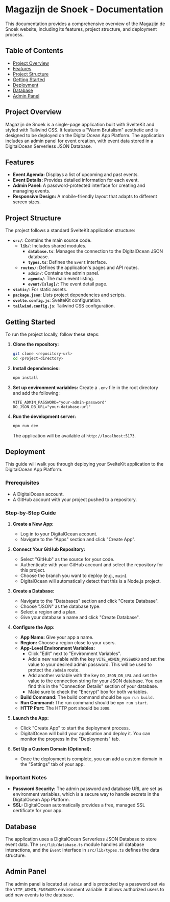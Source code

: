 # Magazijn de Snoek - Documentation

This documentation provides a comprehensive overview of the Magazijn de Snoek website, including its features, project structure, and deployment process.

## Table of Contents

- [Project Overview](#project-overview)
- [Features](#features)
- [Project Structure](#project-structure)
- [Getting Started](#getting-started)
- [Deployment](#deployment)
- [Database](#database)
- [Admin Panel](#admin-panel)

## Project Overview

Magazijn de Snoek is a single-page application built with SvelteKit and styled with Tailwind CSS. It features a "Warm Brutalism" aesthetic and is designed to be deployed on the DigitalOcean App Platform. The application includes an admin panel for event creation, with event data stored in a DigitalOcean Serverless JSON Database.

## Features

- **Event Agenda:** Displays a list of upcoming and past events.
- **Event Details:** Provides detailed information for each event.
- **Admin Panel:** A password-protected interface for creating and managing events.
- **Responsive Design:** A mobile-friendly layout that adapts to different screen sizes.

## Project Structure

The project follows a standard SvelteKit application structure:

- **`src/`**: Contains the main source code.
  - **`lib/`**: Includes shared modules.
    - **`database.ts`**: Manages the connection to the DigitalOcean JSON database.
    - **`types.ts`**: Defines the `Event` interface.
  - **`routes/`**: Defines the application's pages and API routes.
    - **`admin/`**: Contains the admin panel.
    - **`agenda/`**: The main event listing.
    - **`event/[slug]/`**: The event detail page.
- **`static/`**: For static assets.
- **`package.json`**: Lists project dependencies and scripts.
- **`svelte.config.js`**: SvelteKit configuration.
- **`tailwind.config.js`**: Tailwind CSS configuration.

## Getting Started

To run the project locally, follow these steps:

1. **Clone the repository:**
   ```bash
   git clone <repository-url>
   cd <project-directory>
   ```

2. **Install dependencies:**
   ```bash
   npm install
   ```

3. **Set up environment variables:**
   Create a `.env` file in the root directory and add the following:
   ```
   VITE_ADMIN_PASSWORD="your-admin-password"
   DO_JSON_DB_URL="your-database-url"
   ```

4. **Run the development server:**
   ```bash
   npm run dev
   ```
   The application will be available at `http://localhost:5173`.

## Deployment

This guide will walk you through deploying your SvelteKit application to the DigitalOcean App Platform.

### Prerequisites

* A DigitalOcean account.
* A GitHub account with your project pushed to a repository.

### Step-by-Step Guide

1.  **Create a New App:**
    *   Log in to your DigitalOcean account.
    *   Navigate to the "Apps" section and click "Create App".

2.  **Connect Your GitHub Repository:**
    *   Select "GitHub" as the source for your code.
    *   Authenticate with your GitHub account and select the repository for this project.
    *   Choose the branch you want to deploy (e.g., `main`).
    *   DigitalOcean will automatically detect that this is a Node.js project.

3.  **Create a Database:**
    *   Navigate to the "Databases" section and click "Create Database".
    *   Choose "JSON" as the database type.
    *   Select a region and a plan.
    *   Give your database a name and click "Create Database".

4.  **Configure the App:**
    *   **App Name:** Give your app a name.
    *   **Region:** Choose a region close to your users.
    *   **App-Level Environment Variables:**
        *   Click "Edit" next to "Environment Variables".
        *   Add a new variable with the key `VITE_ADMIN_PASSWORD` and set the value to your desired admin password. This will be used to protect the `/admin` route.
        *   Add another variable with the key `DO_JSON_DB_URL` and set the value to the connection string for your JSON database. You can find this in the "Connection Details" section of your database.
        *   Make sure to check the "Encrypt" box for both variables.
    *   **Build Command:** The build command should be `npm run build`.
    *   **Run Command:** The run command should be `npm run start`.
    *   **HTTP Port:** The HTTP port should be `3000`.

5.  **Launch the App:**
    *   Click "Create App" to start the deployment process.
    *   DigitalOcean will build your application and deploy it. You can monitor the progress in the "Deployments" tab.

6.  **Set Up a Custom Domain (Optional):**
    *   Once the deployment is complete, you can add a custom domain in the "Settings" tab of your app.

### Important Notes

*   **Password Security:** The admin password and database URL are set as environment variables, which is a secure way to handle secrets in the DigitalOcean App Platform.
*   **SSL:** DigitalOcean automatically provides a free, managed SSL certificate for your app.

## Database

The application uses a DigitalOcean Serverless JSON Database to store event data. The `src/lib/database.ts` module handles all database interactions, and the `Event` interface in `src/lib/types.ts` defines the data structure.

## Admin Panel

The admin panel is located at `/admin` and is protected by a password set via the `VITE_ADMIN_PASSWORD` environment variable. It allows authorized users to add new events to the database.